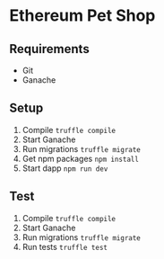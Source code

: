 # Ethereum Pet Shop

## Requirements
- Git
- Ganache

## Setup
1. Compile ```truffle compile```
2. Start Ganache
3. Run migrations ```truffle migrate```
4. Get npm packages ```npm install```
5. Start dapp ```npm run dev```

## Test
1. Compile ```truffle compile```
2. Start Ganache
3. Run migrations ```truffle migrate```
4. Run tests ```truffle test```
